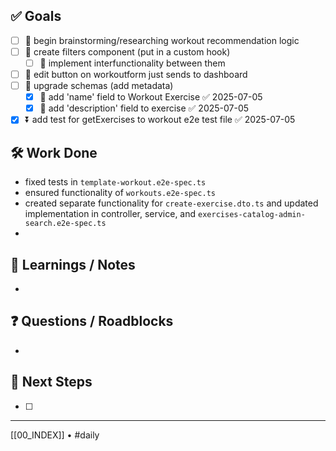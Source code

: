 ## ✅ Goals
- [ ] 🔺 begin brainstorming/researching workout recommendation logic
- [ ] 🔽  create filters component (put in a custom hook)
	- [ ] 🔽 implement interfunctionality between them
- [ ] 🔽  edit button on workoutform just sends to dashboard
- [ ] 🔽 upgrade schemas (add metadata)
	- [x] 🔽 add 'name' field to Workout Exercise ✅ 2025-07-05
	- [x] 🔽 add 'description' field to exercise ✅ 2025-07-05
- [x] ⏬ add test for getExercises to workout e2e test file ✅ 2025-07-05

## 🛠️ Work Done
- fixed tests in `template-workout.e2e-spec.ts`
- ensured functionality of `workouts.e2e-spec.ts`
- created separate functionality for `create-exercise.dto.ts` and updated implementation in controller, service, and `exercises-catalog-admin-search.e2e-spec.ts`
- 

## 🧠 Learnings / Notes
- 

## ❓ Questions / Roadblocks
- 

## 🔁 Next Steps
- [ ] 

---
[[00_INDEX]] • #daily
